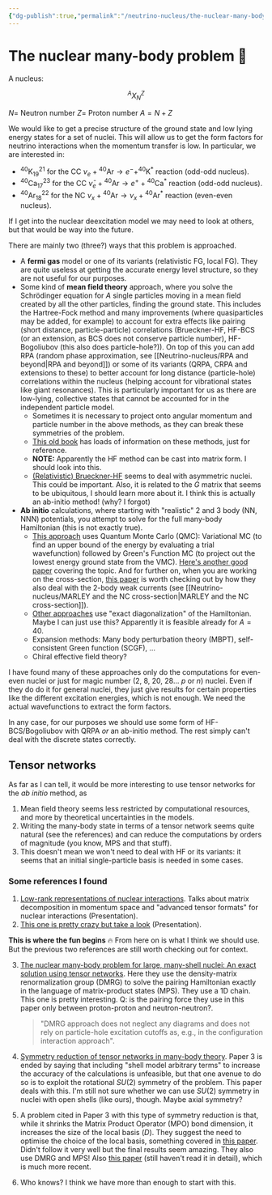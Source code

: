 ```yaml
---
{"dg-publish":true,"permalink":"/neutrino-nucleus/the-nuclear-many-body-problem/"}
---
```


# The nuclear many-body problem 🤯

A nucleus:

$$
^A X^Z_N
$$

$N=$ Neutron number
$Z=$ Proton number
$A=N+Z$

We would like to get a precise structure of the ground state and low lying energy states for a set of nuclei. This will allow us to get the form factors for neutrino interactions when the momentum transfer is low. In particular, we are interested in:
- $^{40} \text{K}^{21}_{19}$ for the CC  $\nu_e + {}^{40}\text{Ar} \rightarrow e^{-} + ^{40}\text{K}^*$ reaction (odd-odd nucleus).
- $^{40} \text{Ca}^{23}_{17}$ for the CC  $\bar{\nu}_e + {}^{40}\text{Ar} \rightarrow e^{+} + {}^{40}\text{Ca}^*$ reaction (odd-odd nucleus).
- $^{40} \text{Ar}^{22}_{18}$ for the NC  $\nu_x + {}^{40}\text{Ar} \rightarrow \nu_x + {}^{40}\text{Ar}^*$ reaction (even-even nucleus).

If I get into the nuclear deexcitation model we may need to look at others, but that would be way into the future.
 
There are mainly two (three?) ways that this problem is approached.
- A **fermi gas** model or one of its variants (relativistic FG, local FG). They are quite useless at getting the accurate energy level structure, so they are not useful for our purposes.
- Some kind of **mean field theory** approach, where you solve the Schrödinger equation for $A$ single particles moving in a mean field created by all the other particles, finding the ground state. This includes the Hartree-Fock method and many improvements (where quasiparticles may be added, for example) to account for extra effects like pairing (short distance, particle-particle) correlations (Brueckner-HF, HF-BCS (or an extension, as BCS does not conserve particle number), HF-Bogoliubov (this also does particle-hole?)). On top of this you can add RPA (random phase approximation, see [[Neutrino-nucleus/RPA and beyond\|RPA and beyond]]) or some of its variants (QRPA, CRPA and extensions to these) to better account for long distance (particle-hole) correlations within the nucleus (helping account for vibrational states like giant resonances). This is particularly important for us as there are low-lying, collective states that cannot be accounted for in the independent particle model.
  - Sometimes it is necessary to project onto angular momentum and particle number in the above methods, as they can break these symmetries of the problem.
  - [This old book](http://hadron.physics.fsu.edu/~akbar/NuclearTextBook.pdf) has loads of information on these methods, just for reference.
  - **NOTE:** Apparently the HF method can be cast into matrix form. I should look into this.
  - [(Relativistic) Brueckner-HF](https://arxiv.org/pdf/1808.09138.pdf) seems to deal with asymmetric nuclei. This could be important. Also, it is related to the $G$ matrix that seems to be ubiquitous, I should learn more about it. I think this is actually an ab-initio method! (why? I forgot)
- **Ab initio** calculations, where starting with "realistic" 2 and 3 body (NN, NNN) potentials, you attempt to solve for the full many-body Hamiltonian (this is not exactly true).
  - [This approach](https://aip.scitation.org/doi/pdf/10.1063/1.2932280) uses Quantum Monte Carlo (QMC): Variational MC (to find an upper bound of the energy by evaluating a trial wavefunction) followed by Green's Function MC (to project out the lowest energy ground state from the VMC).
  [Here's another good paper](https://journals.aps.org/rmp/pdf/10.1103/RevModPhys.87.1067) covering the topic. And for further on, when you are working on the cross-section, [this paper](https://journals.aps.org/prx/pdf/10.1103/PhysRevX.10.031068) is worth checking out by how they also deal with the 2-body weak currents (see [[Neutrino-nucleus/MARLEY and the NC cross-section\|MARLEY and the NC cross-section]]).
  - [Other approaches](https://reader.elsevier.com/reader/sd/pii/S0375947498001468?token=5DDC10E00B1E6E8A1AA60B2FE7979D1CC9F40648B8EC53ED26B15EC42753AC1B782F5AC569B71B66ECE5F94FD65D69CD&originRegion=eu-west-1&originCreation=20221201085656) use "exact diagonalization" of the Hamiltonian. Maybe I can just use this? Apparently it is feasible already for $A=40$.
  - Expansion methods: Many body perturbation theory (MBPT), self-consistent Green function (SCGF), ...
  - Chiral effective field theory?

I have found many of these approaches only do the computations for even-even nuclei or just for magic number (2, 8, 20, 28... $p$ or $n$) nuclei. Even if they do do it for general nuclei, they just give results for certain properties like the different excitation energies, which is not enough. We need the actual wavefunctions to extract the form factors.

In any case, for our purposes we should use some form of HF-BCS/Bogoliubov with QRPA *or* an ab-initio method. The rest simply can't deal with the discrete states correctly.

## Tensor networks
As far as I can tell, it would be more interesting to use tensor networks for the *ab initio* method, as 
1. Mean field theory seems less restricted by computational resources, and more by theoretical uncertainties in the models.
2. Writing the many-body state in terms of a tensor network seems quite natural (see the references) and can reduce the computations by orders of magnitude (you know, MPS and that stuff).
3. This doesn't mean we won't need to deal with HF or its variants: it seems that an initial single-particle basis is needed in some cases.

### Some references I found
1. [Low-rank representations of nuclear interactions](https://archive.int.washington.edu/talks/WorkShops/int_21_1c/People/Tichai_A/Tichai.pdf). Talks about matrix decomposition in momentum space and "advanced tensor formats" for nuclear interactions (Presentation).
2. [This one is pretty crazy but take a look](https://archive.int.washington.edu/talks/WorkShops/int_21_1c/People/Hergert_H/Hergert.pdf) (Presentation).

**This is where the fun begins** 🔥
From here on is what I think we should use. But the previous two references are still worth checking out for context.

3. [The nuclear many-body problem for large, many-shell nuclei: An exact solution using tensor networks](https://arxiv.org/pdf/2105.07012.pdf). Here they use the density-matrix renormalization group (DMRG) to solve the pairing Hamiltonian exactly in the language of matrix-product states (MPS). They use a 1D chain. This one is pretty interesting. Q: is the pairing force they use in this paper only between proton-proton and neutron-neutron?.

	> "DMRG approach does not neglect any diagrams and does not rely on particle-hole excitation cutoffs as, e.g., in the configuration interaction approach".

5. [Symmetry reduction of tensor networks in many-body theory](https://arxiv.org/pdf/2002.05011.pdf). Paper 3 is ended by saying that including "shell model arbitrary terms" to increase the accuracy of the calculations is unfeasible, but that one avenue to do so is to exploit the rotational $SU(2)$ symmetry of the problem. This paper deals with this.
I'm still not sure whether we can use $SU(2)$ symmetry in nuclei with open shells (like ours), though. Maybe axial symmetry?
5. A problem cited in Paper 3 with this type of symmetry reduction is that, while it shrinks the Matrix Product Operator (MPO) bond dimension, it increases the size of the local basis ($D$). They suggest the need to optimise the choice of the local basis, something covered in [this paper](https://journals.aps.org/prl/pdf/10.1103/PhysRevLett.117.210402). Didn't follow it very well but the final results seem amazing. They also use DMRG and MPS! Also [this paper](https://arxiv.org/pdf/2008.08466.pdf) (still haven't read it in detail), which is much more recent. 
6. Who knows? I think we have more than enough to start with this.
